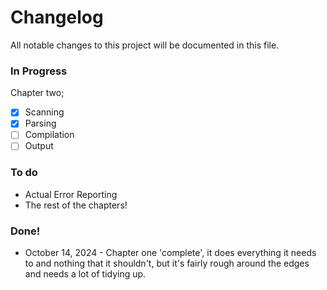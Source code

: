 # Changelog

All notable changes to this project will be documented in this file.

### In Progress

Chapter two;

- [x] Scanning
- [x] Parsing
- [ ] Compilation
- [ ] Output

### To do

- Actual Error Reporting
- The rest of the chapters!

### Done!

- October 14, 2024 - Chapter one 'complete', it does everything it needs to and nothing that it shouldn't, but it's fairly rough around the edges and needs a lot of tidying up.
